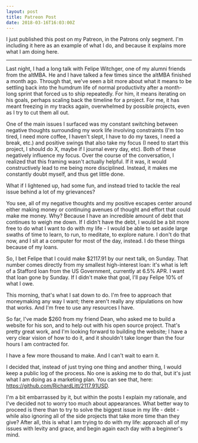 ```yaml
---
layout: post
title: Patreon Post
date: 2018-03-16T16:03:00Z
---
```


I just published this post on my Patreon, in the Patrons only segment. I'm including it here as an example of what I do, and because it explains more what I am doing here.

-----

Last night, I had a long talk with Felipe Witchger, one of my alumni friends from the altMBA. He and I have talked a few times since the altMBA finished a month ago. Through that, we've seen a bit more about what it means to be settling back into the humdrum life of normal productivity after a month-long sprint that forced us to ship repeatedly. For him, it means iterating on his goals, perhaps scaling back the timeline for a project. For me, it has meant freezing in my tracks again, overwhelmed by possible projects, even as I try to cut them all out.

One of the main issues I surfaced was my constant switching between negative thoughts surrounding my work life involving constraints (I'm too tired, I need more coffee, I haven't slept, I have to do my taxes, I need a break, etc.) and positive swings that also take my focus (I need to start this project, I should do X, maybe if I journal every day, etc). Both of these negatively influence my focus. Over the course of the conversation, I realized that this framing wasn't actually helpful. If it was, it would constructively lead to me being more disciplined. Instead, it makes me constantly doubt myself, and thus get little done.

What if I lightened up, had some fun, and instead tried to tackle the real issue behind a lot of my grievances?

You see, all of my negative thoughts and my positive escapes center around either making money or continuing avenues of thought and effort that could make me money. Why? Because I have an incredible amount of debt that continues to weigh me down. If I didn't have the debt, I would be a bit more free to do what I want to do with my life - I would be able to set aside large swaths of time to learn, to run, to meditate, to explore nature. I don't do that now, and I sit at a computer for most of the day, instead. I do these things because of my loans.

So, I bet Felipe that I could make $2117.91 by our next talk, on Sunday. That number comes directly from my smallest high-interest loan: it's what is left of a Stafford loan from the US Government, currently at 6.5% APR. I want that loan gone by Sunday. If I didn't make that goal, I'll pay Felipe 10% of what I owe.

This morning, that's what I sat down to do. I'm free to approach that moneymaking any way I want; there aren't really any stipulations on how that works. And I'm free to use any resources I have.

So far, I've made $260 from my friend Dean, who asked me to build a website for his son, and to help out with his open source project. That's pretty great work, and I'm looking forward to building the website; I have a very clear vision of how to do it, and it shouldn't take longer than the four hours I am contracted for.

I have a few more thousand to make. And I can't wait to earn it.

I decided that, instead of just trying one thing and another thing, I would keep a public log of the process. No one is asking me to do that, but it's just what I am doing as a marketing plan. You can see that, here: https://github.com/RichardLitt/2117.91USD.

I'm a bit embarrassed by it, but within the posts I explain my rationale, and I've decided not to worry too much about appearances. What better way to proceed is there than to try to solve the biggest issue in my life - debt - while also ignoring all of the side projects that take more time than they give? After all, this is what I am trying to do with my life: approach all of my issues with levity and grace, and begin again each day with a beginner's mind. 